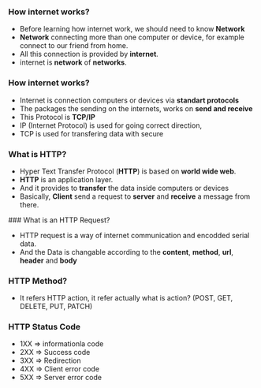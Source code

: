 ### How internet works?

- Before learning how internet work, we should need to know **Network**
- **Network** connecting more than one computer or device, for example connect to our friend from home.
- All this connection is provided by **internet**.
- internet is **network** of **networks**.

### How internet works?

- Internet is connection computers or devices via **standart protocols**
- The packages the sending on the internets, works on **send and receive**
- This Protocol is **TCP/IP**
- IP (Internet Protocol) is used for going correct direction,
- TCP is used for transfering data with secure

### What is HTTP?

- Hyper Text Transfer Protocol (**HTTP**) is based on **world wide web**.
- **HTTP** is an application layer.
- And it provides to **transfer** the data inside computers or devices
- Basically, **Client** send a request to **server** and **receive** a message from there.

### What is an HTTP Request?

- HTTP request is a way of internet communication and encodded serial data.
- And the Data is changable according to the **content**, **method**, **url**, **header** and **body**

### HTTP Method?

- It refers HTTP action, it refer actually what is action? (POST, GET, DELETE, PUT, PATCH)

### HTTP Status Code

- 1XX => informationla code
- 2XX => Success code
- 3XX => Redirection
- 4XX => Client error code
- 5XX => Server error code
